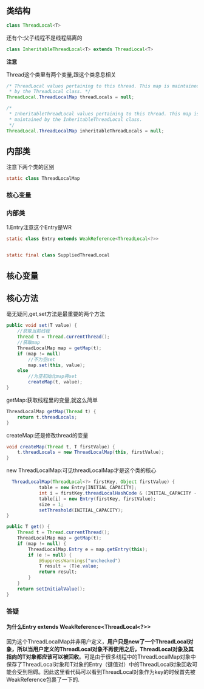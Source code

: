 ## 类结构

```java
class ThreadLocal<T>
```

还有个:父子线程不是线程隔离的

```java
class InheritableThreadLocal<T> extends ThreadLocal<T> 
```

**注意**

Thread这个类里有两个变量,跟这个类息息相关

```java
/* ThreadLocal values pertaining to this thread. This map is maintained
 * by the ThreadLocal class. */
ThreadLocal.ThreadLocalMap threadLocals = null;

/*
 * InheritableThreadLocal values pertaining to this thread. This map is
 * maintained by the InheritableThreadLocal class.
 */
ThreadLocal.ThreadLocalMap inheritableThreadLocals = null;
```

## 内部类

注意下两个类的区别

```java
static class ThreadLocalMap
```

### 核心变量

### 内部类

1.Entry注意这个Entry是WR

```java
static class Entry extends WeakReference<ThreadLocal<?>>
```

```java

```



```java
static final class SuppliedThreadLocal
```

## 核心变量



## 核心方法

毫无疑问,get,set方法是最重要的两个方法

```java
public void set(T value) {
  	//获取当前线程
    Thread t = Thread.currentThread();
  	//获取map
    ThreadLocalMap map = getMap(t);
    if (map != null)
      	//不为空set
        map.set(this, value);
    else
      	//为空初始化map再set
        createMap(t, value);
}
```

getMap:获取线程里的变量,就这么简单

```java
ThreadLocalMap getMap(Thread t) {
    return t.threadLocals;
}
```

createMap:还是修改thread的变量

```java
void createMap(Thread t, T firstValue) {
    t.threadLocals = new ThreadLocalMap(this, firstValue);
}
```

new ThreadLocalMap:可见threadLocalMap才是这个类的核心

```java
  ThreadLocalMap(ThreadLocal<?> firstKey, Object firstValue) {
            table = new Entry[INITIAL_CAPACITY];
            int i = firstKey.threadLocalHashCode & (INITIAL_CAPACITY - 1);
            table[i] = new Entry(firstKey, firstValue);
            size = 1;
            setThreshold(INITIAL_CAPACITY);
}
```



```java
public T get() {
    Thread t = Thread.currentThread();
    ThreadLocalMap map = getMap(t);
    if (map != null) {
        ThreadLocalMap.Entry e = map.getEntry(this);
        if (e != null) {
            @SuppressWarnings("unchecked")
            T result = (T)e.value;
            return result;
        }
    }
    return setInitialValue();
}
```



### 答疑

#### 为什么Entry extends WeakReference<ThreadLocal<?>>

因为这个ThreadLocalMap并非用户定义，**用户只是new了一个ThreadLocal对象，所以当用户定义的ThreadLocal对象不再使用之后，ThreadLocal对象及其指向的T对象都应该可以被回收**。可是由于很多线程中的ThreadLocalMap对象中保存了ThreadLocal对象和T对象的Entry（键值对）中的ThreadLocal对象回收可能会受到阻碍。因此这里看代码可以看到ThreadLocal对象作为key的时候首先被WeakReference包裹了一下的.